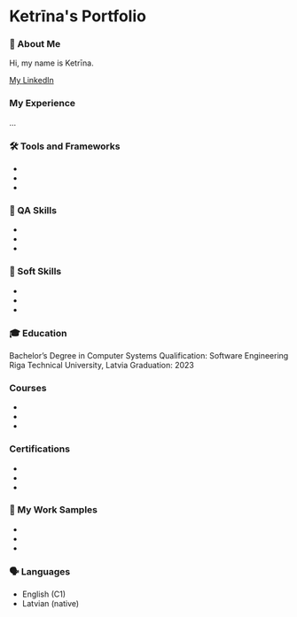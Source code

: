 # Ketrīna's Portfolio

### 👋 About Me
Hi, my name is Ketrīna.

[My LinkedIn](https://www.linkedin.com/in/ketrina-sterna/)

### My Experience
...

### 🛠️ Tools and Frameworks
*
*
*

### 🧠 QA Skills
*
*
*

### 💬 Soft Skills
*
*
*

### 🎓 Education
Bachelor’s Degree in Computer Systems
 Qualification: Software Engineering
 Riga Technical University, Latvia
 Graduation: 2023

 ### Courses
 *
 *
 *
 
 ### Certifications
 *
 *
 *

### 🧩 My Work Samples
*
*
*
 
### 🗣️ Languages
* English (C1)
* Latvian (native)
